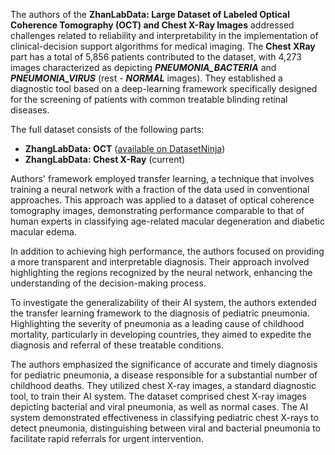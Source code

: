 The authors of the **ZhanLabData: Large Dataset of Labeled Optical Coherence Tomography (OCT) and Chest X-Ray Images** addressed challenges related to reliability and interpretability in the implementation of clinical-decision support algorithms for medical imaging. The **Chest XRay** part has a total of 5,856 patients contributed to the dataset, with 4,273 images characterized as depicting ***PNEUMONIA_BACTERIA*** and ***PNEUMONIA_VIRUS*** (rest - ***NORMAL*** images). They established a diagnostic tool based on a deep-learning framework specifically designed for the screening of patients with common treatable blinding retinal diseases.

The full dataset consists of the following parts:

- **ZhangLabData: OCT** ([available on DatasetNinja](https://datasetninja.com/zhang-lab-oct))
- **ZhangLabData: Chest X-Ray** (current)

Authors' framework employed transfer learning, a technique that involves training a neural network with a fraction of the data used in conventional approaches. This approach was applied to a dataset of optical coherence tomography images, demonstrating performance comparable to that of human experts in classifying age-related macular degeneration and diabetic macular edema.

In addition to achieving high performance, the authors focused on providing a more transparent and interpretable diagnosis. Their approach involved highlighting the regions recognized by the neural network, enhancing the understanding of the decision-making process.

To investigate the generalizability of their AI system, the authors extended the transfer learning framework to the diagnosis of pediatric pneumonia. Highlighting the severity of pneumonia as a leading cause of childhood mortality, particularly in developing countries, they aimed to expedite the diagnosis and referral of these treatable conditions.

The authors emphasized the significance of accurate and timely diagnosis for pediatric pneumonia, a disease responsible for a substantial number of childhood deaths. They utilized chest X-ray images, a standard diagnostic tool, to train their AI system. The dataset comprised chest X-ray images depicting bacterial and viral pneumonia, as well as normal cases. The AI system demonstrated effectiveness in classifying pediatric chest X-rays to detect pneumonia, distinguishing between viral and bacterial pneumonia to facilitate rapid referrals for urgent intervention.
